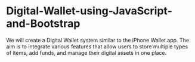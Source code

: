 # Digital-Wallet-using-JavaScript-and-Bootstrap
We will create a Digital Wallet system similar to the iPhone Wallet app. The aim is to integrate various features that allow users to store multiple types of items, add funds, and manage their digital assets in one place.
